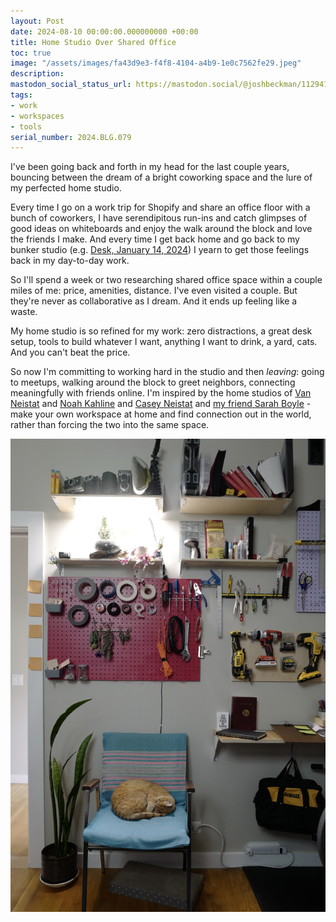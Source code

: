```yaml
---
layout: Post
date: 2024-08-10 00:00:00.000000000 +00:00
title: Home Studio Over Shared Office
toc: true
image: "/assets/images/fa43d9e3-f4f8-4104-a4b9-1e0c7562fe29.jpeg"
description:
mastodon_social_status_url: https://mastodon.social/@joshbeckman/112941816473223130
tags:
- work
- workspaces
- tools
serial_number: 2024.BLG.079
---
```

I've been going back and forth in my head for the last couple years, bouncing between the dream of a bright coworking space and the lure of my perfected home studio.

Every time I go on a work trip for Shopify and share an office floor with a bunch of coworkers, I have serendipitous run-ins and catch glimpses of good ideas on whiteboards and enjoy the walk around the block and love the friends I make. And every time I get back home and go back to my bunker studio (e.g. [Desk, January 14, 2024](https://www.joshbeckman.org/blog/working/desk-january-14-2024)) I yearn to get those feelings back in my day-to-day work. 

So I'll spend a week or two researching shared office space within a couple miles of me: price, amenities, distance. I've even visited a couple. But they're never as collaborative as I dream. And it ends up feeling like a waste.

My home studio is so refined for my work: zero distractions, a great desk setup, tools to build whatever I want, anything I want to drink, a yard, cats. And you can't beat the price.

So now I'm committing to working hard in the studio and then _leaving_: going to meetups, walking around the block to greet neighbors, connecting meaningfully with friends online. I'm inspired by the home studios of [Van Neistat](https://www.youtube.com/watch?v=r8bzWKBvZsE&t=30s) and [Noah Kahline](https://noahkalina.com/newsletter) and [Casey Neistat](https://www.youtube.com/watch?v=vb60rrtTddQ) and [my friend Sarah Boyle](https://www.saraheboyle.com/) - make your own workspace at home and find connection out in the world, rather than forcing the two into the same space.

![L1050431](/assets/images/fa43d9e3-f4f8-4104-a4b9-1e0c7562fe29.jpeg)

